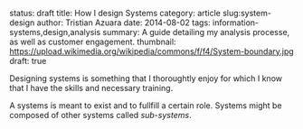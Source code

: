 status: draft
title: How I design Systems
category: article
slug:system-design
author: Tristian Azuara
date: 2014-08-02
tags: information-systems,design,analysis
summary: A guide detailing my analysis processe, as well as customer engagement.
thumbnail: https://upload.wikimedia.org/wikipedia/commons/f/f4/System-boundary.jpg
draft: true

Designing systems is something that I thoroughtly enjoy for which I know that I have
the skills and necessary training.

A systems is meant to exist and to fullfill a certain role. Systems might be
composed of other systems called *sub-systems*.
